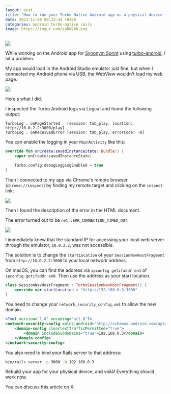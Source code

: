 ```yaml
---
layout: post
title: "How to run your Turbo Native Android app on a physical device locally"
date: 2023-11-09 00:23:44 +0200
categories: android turbo-native rails
image: https://imgur.com/zuNW2bk.png
---
```


<img src="https://imgur.com/zuNW2bk.png">

While working on the Android app for [Synonym Sprint][synonym-sprint] using
[turbo-android][turbo-android], I hit a problem.

My app would load in the Android Studio emulator just fine, but when I connected
my Android phone via USB, the WebView wouldn't load my web page.

<img src="https://imgur.com/pQHoN24.png">

Here's what I did.

I inspected the Turbo Android logs via Logcat and found the following output:

```
TurboLog . onPageStarted   [session: tab_play, location: http://10.0.2.2:3000/play]
TurboLog . onReceivedError [session: tab_play, errorCode: -8]
```

You can enable the logging in your `MainActivity` like this:

```kotlin
override fun onCreate(savedInstanceState: Bundle?) {
    super.onCreate(savedInstanceState)

    Turbo.config.debugLoggingEnabled = true
}
```

Then I connected to my app via Chrome's remote browser (`chrome://inspect`) by
finding my remote target and clicking on the `inspect` link:

<img src="https://imgur.com/nvQ4vLG.png">

Then I found the description of the error in the HTML document.

The error turned out to be `net::ERR_CONNECTION_TIMED_OUT`:

<img src="https://imgur.com/65QSLQr.png">

I immediately knew that the standard IP for accessing your local web server
through the emulator, `10.0.2.2`, was not accessible.

The solution is to change the `startLocation` of your
`SessionNavHostFragment` from `http://10.0.2.2:3000` to your local network
address.

On macOS, you can find the address via `ipconfig getifaddr en1` of `ipconfig
getifaddr en0`. Then use the address as your start location.

```kotlin
class SessionNavHostFragment : TurboSessionNavHostFragment() {
    override var startLocation = "http://192.168.0.3:3000"
}
```

You need to change your `network_security_config.xml` to allow the new domain.

```xml
<?xml version="1.0" encoding="utf-8"?>
<network-security-config xmlns:android="http://schemas.android.com/apk/res/android">
    <domain-config cleartextTrafficPermitted="true">
        <domain includeSubdomains="true">192.168.0.3</domain>
    </domain-config>
</network-security-config>
```

You also need to bind your Rails server to that address:

```sh
bin/rails server -p 3000 -b 192.168.0.3
```

Rebuild your app for your physical device, and voilà! Everything should work now.

You can discuss this article on X:

[synonym-sprint]: https://synonymsprint.com
[turbo-android]: https://github.com/hotwired/turbo-android
